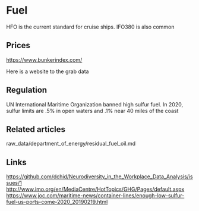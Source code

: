 # Fuel

HFO is the current standard for cruise ships.
IFO380 is also common

## Prices
https://www.bunkerindex.com/

Here is a website to the grab data

## Regulation

UN International Maritime Organization banned high sulfur fuel. In 2020, sulfur limits
are .5% in open waters and .1% near 40 miles of the coast

## Related articles
raw_data/department_of_energy/residual_fuel_oil.md


## Links

https://github.com/dchid/Neurodiversity_in_the_Workplace_Data_Analysis/issues/1
http://www.imo.org/en/MediaCentre/HotTopics/GHG/Pages/default.aspx
https://www.joc.com/maritime-news/container-lines/enough-low-sulfur-fuel-us-ports-come-2020_20190219.html
